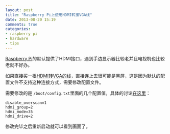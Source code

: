 ```yaml
---
layout: post
title: "Raspberry Pi上使用HDMI转接VGA线"
date: 2013-08-20 15:19
comments: true
categories: 
- raspberry pi
- hardware
- tips
---
```


[Raspberry Pi](http://www.raspberrypi.org/‎)的默认提供了HDMI接口，遇到手边显示器比较老并且电视机也比较老就不好办。

如果直接买一根[HDMI转VGA的线](http://item.jd.com/674899.html)，直接连上去很可能是黑屏，这是因为默认的配置文件不支持这种连接方式，需要修改配置文件。

需要修改的是 `/boot/config.txt`里面的几个配置值，具体的讨论[在这里](http://www.raspberrypi.org/phpBB3/viewtopic.php?f=76&t=33477)：

```
disable_overscan=1
hdmi_group=2
hdmi_mode=35
hdmi_drive=2
```

修改完毕之后重新启动就可以看到画面了。